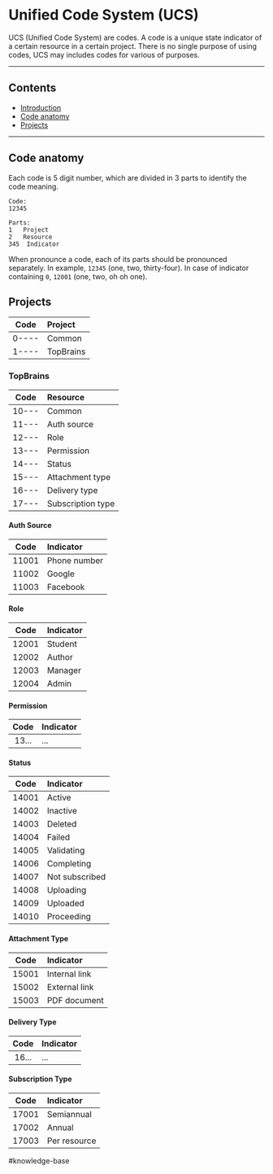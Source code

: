 # Unified Code System (UCS)
UCS (Unified Code System) are codes. A code is a unique state indicator of a certain resource in a certain project. There is no single purpose of using codes, UCS may includes codes for various of purposes.

---

## Contents
- [Introduction](#unified-code-system-ucs)
- [Code anatomy](#code-anatomy)
- [Projects](#projects)

---

## Code anatomy
Each code is 5 digit number, which are divided in 3 parts to identify the code meaning.
```
Code:
12345

Parts:
1   Project
2   Resource
345  Indicator
```
When pronounce a code, each of its parts should be pronounced separately. In example, `12345` (one, two, thirty-four). In case of indicator containing `0`, `12001` (one, two, oh oh one).

## Projects
| Code  | Project   |
| :---: | :-------- |
| 0---- | Common    |
| 1---- | TopBrains |

### TopBrains
| Code  | Resource          |
| :---: | :---------------- |
| 10--- | Common            |
| 11--- | Auth source       |
| 12--- | Role              |
| 13--- | Permission        |
| 14--- | Status            |
| 15--- | Attachment type   |
| 16--- | Delivery type     |
| 17--- | Subscription type |
#### Auth Source
| Code  | Indicator    |
| :---: | :----------- |
| 11001 | Phone number |
| 11002 | Google       |
| 11003 | Facebook     |
#### Role
| Code  | Indicator |
| :---: | :-------- |
| 12001 | Student   |
| 12002 | Author    |
| 12003 | Manager   |
| 12004 | Admin     |
#### Permission
| Code  | Indicator |
| :---: | :-------- |
| 13... | ...       |
#### Status
| Code  | Indicator      |
| :---: | :------------- |
| 14001 | Active         |
| 14002 | Inactive       |
| 14003 | Deleted        |
| 14004 | Failed         |
| 14005 | Validating     |
| 14006 | Completing     |
| 14007 | Not subscribed |
| 14008 | Uploading      |
| 14009 | Uploaded       |
| 14010 | Proceeding     |
#### Attachment Type
| Code  | Indicator     |
| :---: | :------------ |
| 15001 | Internal link |
| 15002 | External link |
| 15003 | PDF document  |
#### Delivery Type
| Code  | Indicator |
| :---: | :-------- |
| 16... | ...       |
#### Subscription Type
| Code  | Indicator    |
| :---: | :----------- |
| 17001 | Semiannual   |
| 17002 | Annual       |
| 17003 | Per resource |

#knowledge-base